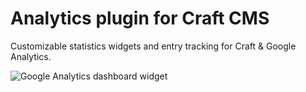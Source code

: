 # Analytics plugin for Craft CMS

Customizable statistics widgets and entry tracking for Craft & Google Analytics.

![Google Analytics dashboard widget](https://dukt.net/uploads/plugin-screenshots/analytics/3.2/_1440xAUTO_crop_center-center_70/1808/analytics-3.2-dashboard.jpg)